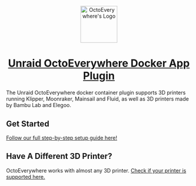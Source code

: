 <p align="center"><img src="https://octoeverywhere.com/img/logo.png" alt="OctoEverywhere's Logo" style="width:100px" /></p>
<h1 align="center" style="margin-bottom:20px"><a href="https://octoeverywhere.com/?utm_campaign=unraid_repo&utm_content=header&utm_source=github">Unraid OctoEverywhere Docker App Plugin</a></h1>

The Unraid OctoEverywhere docker container plugin supports 3D printers running Klipper, Moonraker, Mainsail and Fluid, as well as 3D printers made by Bambu Lab and Elegoo.

## Get Started

[Follow our full step-by-step setup guide here!](https://octoeverywhere.com/getstarted?utm_campaign=github-unraid_setup&utm_source=github)

## Have A Different 3D Printer?

OctoEverywhere works with almost any 3D printer. [Check if your printer is supported here.](https://octoeverywhere.com/getstarted?utm_campaign=github-unraid_setup&utm_source=github)

